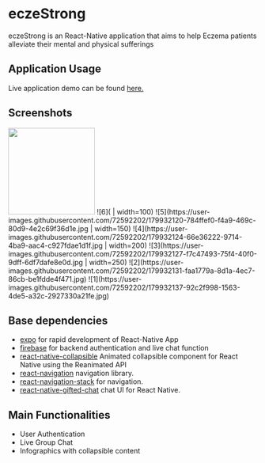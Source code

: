# eczeStrong
eczeStrong is an React-Native application that aims to help Eczema patients alleviate their mental and physical sufferings

## Application Usage
Live application demo can be found [here.](https://expo.dev/@bobohang/AlvinApp)

## Screenshots
<img src="https://user-images.githubusercontent.com/72592202/179932107-bcbef13d-4f1e-4011-8f99-e890c19fe45d.jpg" width="175"  />
![6]( | width=100)
![5](https://user-images.githubusercontent.com/72592202/179932120-784ffef0-f4a9-469c-80d9-4e2c69f36d1e.jpg | width=150)
![4](https://user-images.githubusercontent.com/72592202/179932124-66e36222-9714-4ba9-aac4-c927fdae1d1f.jpg | width=200)
![3](https://user-images.githubusercontent.com/72592202/179932127-f7c47493-75f4-40f0-9dff-6df7dafe8e0d.jpg | width=250)
![2](https://user-images.githubusercontent.com/72592202/179932131-faa1779a-8d1a-4ec7-86cb-be1fdde4f471.jpg)
![1](https://user-images.githubusercontent.com/72592202/179932137-92c2f998-1563-4de5-a32c-2927330a21fe.jpg)

## Base dependencies
- [expo](https://expo.dev/) for rapid development of React-Native App
- [firebase](https://firebase.google.com/) for backend authentication and live chat function
- [react-native-collapsible](https://github.com/oblador/react-native-collapsible) Animated collapsible component for React Native using the Reanimated API
- [react-navigation](https://reactnavigation.org/) navigation library.
- [react-navigation-stack](https://reactnavigation.org/docs/stack-navigator/) for navigation.
- [react-native-gifted-chat](https://github.com/FaridSafi/react-native-gifted-chat) chat UI for React Native.

## Main Functionalities
- User Authentication
- Live Group Chat
- Infographics with collapsible content
